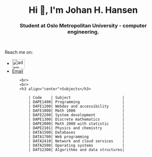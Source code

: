 <h1 align="center">Hi 👋, I'm Johan H. Hansen</h1>
<h3 align="center">Student at Oslo Metropolitan University - computer engineering.</h3> 
<br> 

  Reach me on: 
  <ul>
  <li><a href="https://www.linkedin.com/in/johan-hustoft-hansen-b42991228/" target="blank"><img align="center"
      src="https://raw.githubusercontent.com/rahuldkjain/github-profile-readme-generator/master/src/images/icons/Social/linked-in-alt.svg"
                                                                                                alt="adam pithewan" height="30" width="40" /></a></li>
  <li> <a href = "mailto:johan.h.hansen@hotmail.com">Email</a>
</li>
  <ul>

    <br>
    <br>
    <h3 align="center">Subjects</h3>
    
        | Code    | Subject                       |
        | DAPE1400| Programming                   |     
        | DAFE1200| Webdev and accessibility      |    
        | DAFE1000| Math 1000                     |
        | DAFE2200| System development            |
        | DAPE1300| Discrete mathematics          |
        | DAPE2000| Math 2000 with statistic      |
        | DAPE2101| Physics and chemistry         |
        | DATA1500| Databases                     |
        | DATA1700| Web programming               |
        | DATA2410| Network and cloud services    |    
        | DATA2500| Operating systems             |
        | DATS2300| Algorithms and data structures|
